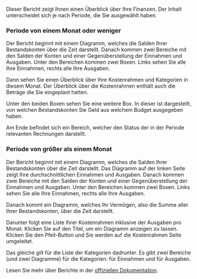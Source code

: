 Dieser Bericht zeigt Ihnen einen Überblick über Ihre Finanzen. Der Inhalt unterscheidet sich je nach Periode, die Sie ausgewählt haben.

### Periode von einem Monat oder weniger

Der Bericht beginnt mit einem Diagramm, welches die Salden Ihrer Bestandskonten über die Zeit darstellt. Danach kommen zwei Bereiche mit den Salden der Konten und einer Gegenüberstellung der Einnahmen und Ausgaben. Unter den Bereichen kommen zwei Boxen. Links sehen Sie alle Ihre Einnahmen, rechts alle Ihre Ausgaben.

Dann sehen Sie einen Überblick über Ihre Kostenrahmen und Kategorien in diesem Monat. Der Überblick über die Kostenrahmen enthält auch die Beträge die Sie eingeplant hatten.

Unter den beiden Boxen sehen Sie eine weitere Box. In dieser ist dargestellt, von welchen Bestandskonten Sie Geld aus welchem Budget ausgegeben haben.

Am Ende befindet sich ein Bereich, welcher den Status der in der Periode relevanten Rechnungen darstellt.

### Periode von größer als einem Monat

Der Bericht beginnt mit einem Diagramm, welches die Salden Ihrer Bestandskonten über die Zeit darstellt. Das Diagramm auf der linken Seite zeigt Ihre durchschnittlichen Einnahmen und Ausgaben. Danach kommen zwei Bereiche mit den Salden der Konten und einer Gegenüberstellung der Einnahmen und Ausgaben. Unter den Bereichen kommen zwei Boxen. Links sehen Sie alle Ihre Einnahmen, rechts alle Ihre Ausgaben.

Danach kommt ein Diagramm, welches Ihr Vermögen, also die Summe aller Ihrer Bestandskonten, über die Zeit darstellt.

Darunter folgt eine Liste Ihrer Kostenrahmen inklusive der Ausgaben pro Monat. Klicken Sie auf den Titel, um ein Diagramm anzeigen zu lassen. Klicken Sie den Pfeil-Button und Sie werden auf die Kostenrahmen Seite umgeleitet.

Das gleiche gilt für die Liste der Kategorien dadrunter. Es gibt zwei Bereiche (und zwei Diagramme) für die Kategorien: für Einnahmen und für Ausgaben.

Lesen Sie mehr über Berichte in der [offiziellen Dokumentation](https://docs.firefly-iii.org/advanced-concepts/reports).